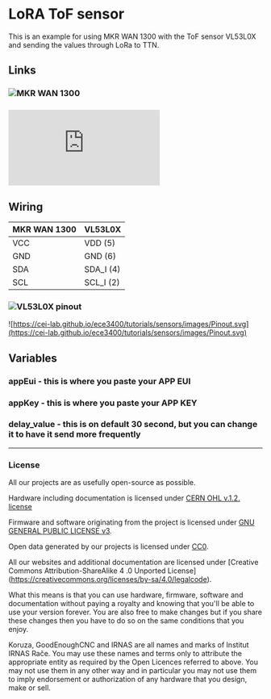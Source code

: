 # LoRA ToF sensor
This is an example for using MKR WAN 1300 with the ToF sensor VL53L0X and sending the values through LoRa to TTN.

## Links
### ![MKR WAN 1300](https://store.arduino.cc/mkr-wan-1300)
### ![VL53L0X](https://www.st.com/en/evaluation-tools/53l0-satel-i1.html)

## Wiring
| MKR WAN 1300 | VL53L0X |
|----------------|-------|
| VCC | VDD   (5) |
| GND | GND   (6) |
| SDA | SDA_I (4) |
| SCL | SCL_I (2) |

### ![VL53L0X pinout](https://cei-lab.github.io/ece3400/tutorials/sensors/images/Pinout.svg)
![https://cei-lab.github.io/ece3400/tutorials/sensors/images/Pinout.svg](https://cei-lab.github.io/ece3400/tutorials/sensors/images/Pinout.svg)

## Variables
### appEui      - this is where you paste your APP EUI 
### appKey      - this is where you paste your APP KEY
### delay_value - this is on default 30 second, but you can change it to have it send more frequently

---

### License

All our projects are as usefully open-source as possible.

Hardware including documentation is licensed under [CERN OHL v.1.2. license](http://www.ohwr.org/licenses/cern-ohl/v1.2)

Firmware and software originating from the project is licensed under [GNU GENERAL PUBLIC LICENSE v3](http://www.gnu.org/licenses/gpl-3.0.en.html).

Open data generated by our projects is licensed under [CC0](https://creativecommons.org/publicdomain/zero/1.0/legalcode).

All our websites and additional documentation are licensed under [Creative Commons Attribution-ShareAlike 4 .0 Unported License] (https://creativecommons.org/licenses/by-sa/4.0/legalcode).

What this means is that you can use hardware, firmware, software and documentation without paying a royalty and knowing that you'll be able to use your version forever. You are also free to make changes but if you share these changes then you have to do so on the same conditions that you enjoy.

Koruza, GoodEnoughCNC and IRNAS are all names and marks of Institut IRNAS Rače. 
You may use these names and terms only to attribute the appropriate entity as required by the Open Licences referred to above. You may not use them in any other way and in particular you may not use them to imply endorsement or authorization of any hardware that you design, make or sell.
